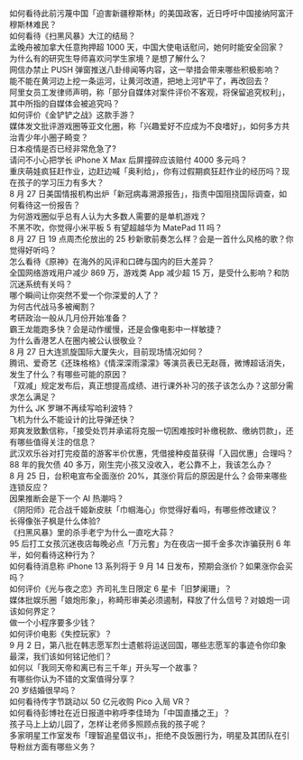 如何看待此前污蔑中国「迫害新疆穆斯林」的美国政客，近日呼吁中国接纳阿富汗穆斯林难民？  
如何看待《扫黑风暴》大江的结局？  
孟晚舟被加拿大任意拘押超 1000 天，中国大使电话慰问，她何时能安全回家？  
为什么有的研究生导师喜欢问学生家境？是想了解什么？  
网信办禁止 PUSH 弹窗推送八卦绯闻等内容，这一举措会带来哪些积极影响？  
能不能在黄河边上挖一条运河，让黄河改道，把地上河铲平了，再改回去？  
阿里女员工发律师声明，称「部分自媒体对案件评价不客观，将保留追究权利」，其中所指的自媒体会被追究吗？  
如何评价《金铲铲之战》这款手游？  
媒体发文批评游戏圈等亚文化圈，称「兴趣爱好不应成为不良嗜好」，如何多方共治青少年小圈子畸变？  
日本疫情是否已经非常危急了?  
请问不小心把学长 iPhone X Max 后屏撞碎应该赔付 4000 多元吗？  
重庆萌娃疯狂赶作业，边赶边喊「奥利给」，你有过假期疯狂赶作业的经历吗？现在孩子的学习压力有多大？  
8 月 27 日美国情报机构出炉「新冠病毒溯源报告」，指责中国阻挠国际调查，如何看待这一份报告？  
为何游戏圈似乎总有人认为大多数人需要的是单机游戏？  
不黑不吹，你觉得小米平板 5 有望超越华为 MatePad 11 吗？  
8 月 27 日 19 点周杰伦放出的 25 秒新歌前奏怎么样？会是一首什么风格的歌？你觉得好听吗？  
怎么看待《原神》在海外的风评和口碑与国内的巨大差异？  
全国网络游戏用户减少 869 万，游戏类 App 减少超 15 万，是受什么影响？和防沉迷系统有关吗？  
哪个瞬间让你突然不爱一个你深爱的人了？  
为何古代战马多被阉割？  
考研政治一般从几月份开始准备？  
霸王龙能跑多快？会是动作缓慢，还是会像电影中一样敏捷？  
为什么香港艺人在圈内被公认很敬业？  
8 月 27 日大连凯旋国际大厦失火，目前现场情况如何？  
腾讯、爱奇艺《还珠格格》《情深深雨濛濛》等演员表已无赵薇，微博超话消失，发生了什么？有哪些可能的原因？  
「双减」规定发布后，真正想提高成绩、进行课外补习的孩子该怎么办？这部分需求怎么满足？  
为什么 JK 罗琳不再续写哈利波特？  
飞机为什么不能设计的比导弹还快？  
郑爽发致歉信称，「接受处罚并承诺将克服一切困难按时补缴税款、缴纳罚款」，还有哪些值得关注的信息？  
武汉欢乐谷对打完疫苗的游客半价优惠，凭借接种疫苗获得「入园优惠」合理吗？  
88 年的我欠债 40 多万，刚生完小孩又没收入，老公靠不上，我该怎么办？  
8 月 25 日，台积电宣布全面涨价 20%，其涨价背后的原因是什么？会带来哪些连锁反应？  
因果推断会是下一个 AI 热潮吗？  
《阴阳师》花合战千姬新皮肤「巾帼海心」你觉得好看吗，有哪些修改建议？  
长得像张子枫是什么体验?  
《扫黑风暴》里的杀手老宁为什么一直吃大蒜？  
95 后打工女孩沉迷夜店每晚必点「万元套」为在夜店一掷千金多次诈骗获刑 6 年半，如何看待这种行为？  
如何看待消息称 iPhone 13 系列将于 9 月 14 日发布，预期会涨价？如果涨你会买吗？  
如何评价《光与夜之恋》齐司礼生日限定 6 星卡「旧梦阑珊」？  
媒体批娱乐圈「娘炮形象」，称畸形审美必须遏制，释放了什么信号？对娘炮一词该如何界定？  
做一个小程序要多少钱？  
如何评价电影《失控玩家》？  
9 月 2 日，第八批在韩志愿军烈士遗骸将运送回国，哪些志愿军的事迹令你印象最深，我们该如何铭记他们？  
如何以「我同天帝和离已有三千年」开头写一个故事？  
有哪些你认为不错的文案值得分享？  
20 岁结婚很早吗？  
如何看待传字节跳动以 50 亿元收购 Pico 入局 VR？  
如何看待彭博社在近日报道中称呼李佳琦为「中国直播之王」？  
孩子马上上幼儿园了，怎样让老师多照顾点我的孩子呢？  
多家明星工作室发布「理智追星倡议书」，拒绝不良饭圈行为，明星及其团队在引导粉丝方面有哪些义务？  
